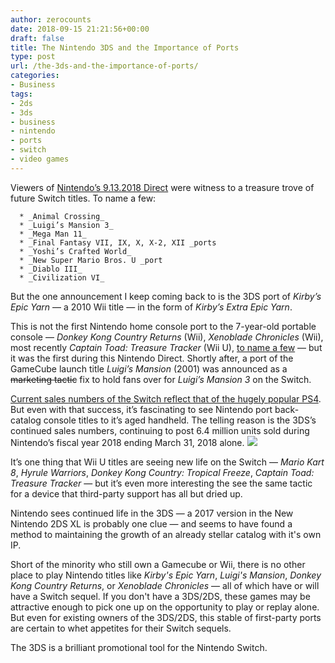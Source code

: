 ```yaml
---
author: zerocounts
date: 2018-09-15 21:21:56+00:00
draft: false
title: The Nintendo 3DS and the Importance of Ports
type: post
url: /the-3ds-and-the-importance-of-ports/
categories:
- Business
tags:
- 2ds
- 3ds
- business
- nintendo
- ports
- switch
- video games
---
```


Viewers of [Nintendo’s 9.13.2018 Direct](https://www.nintendo.com/nintendo-direct/09-13-2018/) were witness to a treasure trove of future Switch titles. To name a few:



 	  * _Animal Crossing_
 	  * _Luigi’s Mansion 3_
 	  * _Mega Man 11_
 	  * _Final Fantasy VII, IX, X, X-2, XII _ports
 	  * _Yoshi’s Crafted World_
 	  * _New Super Mario Bros. U _port
 	  * _Diablo III_
 	  * _Civilization VI_
But the one announcement I keep coming back to is the 3DS port of _Kirby’s Epic Yarn_ — a 2010 Wii title — in the form of _Kirby’s Extra Epic Yarn_.

This is not the first Nintendo home console port to the 7-year-old portable console — _Donkey Kong Country Returns_ (Wii), _Xenoblade Chronicles_ (Wii), most recently _Captain Toad: Treasure Tracker_ (Wii U), [to name a few](http://nintendo.wikia.com/wiki/List_of_games_re-released_onto_Nintendo_handhelds) — but it was the first during this Nintendo Direct. Shortly after, a port of the GameCube launch title _Luigi’s Mansion_ (2001) was announced as a <del>marketing tactic</del> fix to hold fans over for _Luigi’s Mansion 3_ on the Switch.

[Current s](https://www.zerocounts.net/business/some-numbers-that-illustrate-nintendo-switchs-massive-success/)[ales ](https://www.zerocounts.net/business/some-numbers-that-illustrate-nintendo-switchs-massive-success/)[numbers ](https://www.zerocounts.net/business/some-numbers-that-illustrate-nintendo-switchs-massive-success/)[of the Switch reflect that of the hugely popular PS4](https://www.zerocounts.net/business/some-numbers-that-illustrate-nintendo-switchs-massive-success/). But even with that success, it’s fascinating to see Nintendo port back-catalog console titles to it’s aged handheld. The telling reason is the 3DS’s continued sales numbers, continuing to post 6.4 million units sold during Nintendo’s fiscal year 2018 ending March 31, 2018 alone.
![](https://www.zerocounts.net/wp-content/uploads/2018/09/switch-vs-3ds-console-sales-since-launch.png)

It’s one thing that Wii U titles are seeing new life on the Switch — _Mario Kart 8_, _Hyrule Warriors_, _Donkey Kong Country: Tropical Freeze_, _Captain Toad: Treasure Tracker_ — but it’s even more interesting the see the same tactic for a device that third-party support has all but dried up.

Nintendo sees continued life in the 3DS — a 2017 version in the New Nintendo 2DS XL is probably one clue — and seems to have found a method to maintaining the growth of an already stellar catalog with it's own IP.

Short of the minority who still own a Gamecube or Wii, there is no other place to play Nintendo titles like _Kirby's Epic Yarn_, _Luigi's Mansion_, _Donkey Kong Country Returns_, or _Xenoblade Chronicles_ — all of which have or will have a Switch sequel. If you don't have a 3DS/2DS, these games may be attractive enough to pick one up on the opportunity to play or replay alone. But even for existing owners of the 3DS/2DS, this stable of first-party ports are certain to whet appetites for their Switch sequels.

The 3DS is a brilliant promotional tool for the Nintendo Switch.
